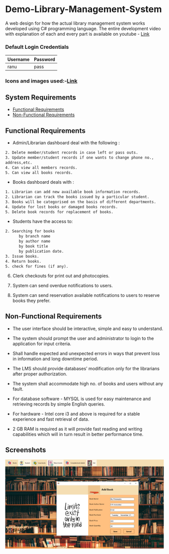 # Demo-Library-Management-System
A web design for how the actual library management system works developed using C# programming language. The entire development video with explanation of each and every part is available on youtube - [Link](https://www.youtube.com/watch?v=YhAwNITpnno&t=583s)

### Default Login Credentials
| Username  | Password |
| ------------- | ------------- |
| ranu  | pass  |

### Icons and images used:-[Link](https://drive.google.com/file/d/1vFfJpqqW4tPa5d7uARzejTZ8M2xy1YN8/view)

## System Requirements
+ [Functional Requirements](#functional-requirements)
+ [Non-Functional Requirements](#non-functional-requirements)

## Functional Requirements
+ Admin/Librarian dashboard deal with the following :
```1. Add new member/student records by adding roll no., address, name, phone no.,etc details.
2. Delete member/student records in case left or pass outs.
3. Update member/student records if one wants to change phone no., address,etc.
4. Can view all members records.
5. Can view all books records.
```

+ Books dashboard deals with :
```
1. Librarian can add new available book information records.
2. Librarian can track the books issued by a particular student.
3. Books will be categorised on the basis of different departments.
4. Update for lost books or damaged books records.
5. Delete book records for replacement of books.
```

+ Students have the access to:
```1. Register themselves in the database by adding details.
2. Searching for books 
      by branch name 
      by author name 
      by book title 
      by publication date.
3. Issue books.
4. Return books.
5. check for fines (if any).
```
6. Clerk checkouts for print out and photocopies.

7. System can send overdue notifications to users.

8. System can send reservation available notifications to users to reserve books they prefer.

## Non-Functional Requirements

+ The user interface should be interactive, simple and easy to understand.

+ The system should prompt the user and administrator to login to the application for input criteria.

+ Shall handle expected and unexpected errors in ways that prevent loss in information and long downtime period.

+ The LMS should provide databases’ modification only for the librarians after proper authorization.

+ The system shall accommodate high no. of books and users without any fault.

+ For database software - MYSQL is used for easy maintenance and retrieving records by simple English queries.

+ For hardware - Intel core i3 and above is required for a stable experience and fast retrieval of data.

+ 2 GB RAM is required as it will provide fast reading and writing capabilities which will in turn result in better performance time.

## Screenshots

<img src="https://github.com/Sranu2109/Demo-Library-Management-System/blob/master/screenshots/1(Add%20Book).png?raw=true"> 
